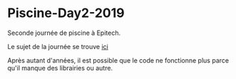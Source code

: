 # Piscine-Day2-2019

Seconde journée de piscine à Epitech.

Le sujet de la journée se trouve [ici](B-CPE-100_Day02.pdf)

Après autant d'années, il est possible que le code ne fonctionne plus parce qu'il manque des librairies ou autre.
